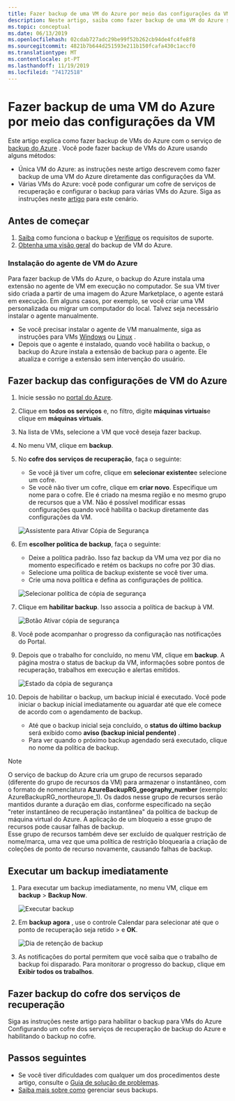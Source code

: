 ```yaml
---
title: Fazer backup de uma VM do Azure por meio das configurações da VM
description: Neste artigo, saiba como fazer backup de uma VM do Azure singular ou de várias VMs do Azure com o serviço de backup do Azure.
ms.topic: conceptual
ms.date: 06/13/2019
ms.openlocfilehash: 02cdab727adc29be99f52b262cb94de4fc4fe8f8
ms.sourcegitcommit: 4821b7b644d251593e211b150fcafa430c1accf0
ms.translationtype: MT
ms.contentlocale: pt-PT
ms.lasthandoff: 11/19/2019
ms.locfileid: "74172518"
---
```

# <a name="back-up-an-azure-vm-from-the-vm-settings"></a>Fazer backup de uma VM do Azure por meio das configurações da VM

Este artigo explica como fazer backup de VMs do Azure com o serviço de [backup do Azure](backup-overview.md) . Você pode fazer backup de VMs do Azure usando alguns métodos:

- Única VM do Azure: as instruções neste artigo descrevem como fazer backup de uma VM do Azure diretamente das configurações da VM.
- Várias VMs do Azure: você pode configurar um cofre de serviços de recuperação e configurar o backup para várias VMs do Azure. Siga as instruções neste [artigo](backup-azure-arm-vms-prepare.md) para este cenário.

## <a name="before-you-start"></a>Antes de começar

1. [Saiba](backup-architecture.md#how-does-azure-backup-work) como funciona o backup e [Verifique](backup-support-matrix.md#azure-vm-backup-support) os requisitos de suporte.
2. [Obtenha uma visão geral](backup-azure-vms-introduction.md) do backup de VM do Azure.

### <a name="azure-vm-agent-installation"></a>Instalação do agente de VM do Azure

Para fazer backup de VMs do Azure, o backup do Azure instala uma extensão no agente de VM em execução no computador. Se sua VM tiver sido criada a partir de uma imagem do Azure Marketplace, o agente estará em execução. Em alguns casos, por exemplo, se você criar uma VM personalizada ou migrar um computador do local. Talvez seja necessário instalar o agente manualmente.

- Se você precisar instalar o agente de VM manualmente, siga as instruções para VMs [Windows](https://docs.microsoft.com/azure/virtual-machines/extensions/agent-windows) ou [Linux](https://docs.microsoft.com/azure/virtual-machines/extensions/agent-linux) .
- Depois que o agente é instalado, quando você habilita o backup, o backup do Azure instala a extensão de backup para o agente. Ele atualiza e corrige a extensão sem intervenção do usuário.

## <a name="back-up-from-azure-vm-settings"></a>Fazer backup das configurações de VM do Azure

1. Inicie sessão no [portal do Azure](https://portal.azure.com/).
2. Clique em **todos os serviços** e, no filtro, digite **máquinas virtuais**e clique em **máquinas virtuais**.
3. Na lista de VMs, selecione a VM que você deseja fazer backup.
4. No menu VM, clique em **backup**.
5. No **cofre dos serviços de recuperação**, faça o seguinte:
   - Se você já tiver um cofre, clique em **selecionar existente**e selecione um cofre.
   - Se você não tiver um cofre, clique em **criar novo**. Especifique um nome para o cofre. Ele é criado na mesma região e no mesmo grupo de recursos que a VM. Não é possível modificar essas configurações quando você habilita o backup diretamente das configurações da VM.

   ![Assistente para Ativar Cópia de Segurança](./media/backup-azure-vms-first-look-arm/vm-menu-enable-backup-small.png)

6. Em **escolher política de backup**, faça o seguinte:

   - Deixe a política padrão. Isso faz backup da VM uma vez por dia no momento especificado e retém os backups no cofre por 30 dias.
   - Selecione uma política de backup existente se você tiver uma.
   - Crie uma nova política e defina as configurações de política.  

   ![Selecionar política de cópia de segurança](./media/backup-azure-vms-first-look-arm/set-backup-policy.png)

7. Clique em **habilitar backup**. Isso associa a política de backup à VM.

    ![Botão Ativar cópia de segurança](./media/backup-azure-vms-first-look-arm/vm-management-menu-enable-backup-button.png)

8. Você pode acompanhar o progresso da configuração nas notificações do Portal.
9. Depois que o trabalho for concluído, no menu VM, clique em **backup**. A página mostra o status de backup da VM, informações sobre pontos de recuperação, trabalhos em execução e alertas emitidos.

   ![Estado da cópia de segurança](./media/backup-azure-vms-first-look-arm/backup-item-view-update.png)

10. Depois de habilitar o backup, um backup inicial é executado. Você pode iniciar o backup inicial imediatamente ou aguardar até que ele comece de acordo com o agendamento de backup.
    - Até que o backup inicial seja concluído, o **status do último backup** será exibido como **aviso (backup inicial pendente)** .
    - Para ver quando o próximo backup agendado será executado, clique no nome da política de backup.

> [!NOTE]
> O serviço de backup do Azure cria um grupo de recursos separado (diferente do grupo de recursos da VM) para armazenar o instantâneo, com o formato de nomenclatura **AzureBackupRG_geography_number** (exemplo: AzureBackupRG_northeurope_1). Os dados nesse grupo de recursos serão mantidos durante a duração em dias, conforme especificado na seção "reter instantâneo de recuperação instantânea" da política de backup de máquina virtual do Azure. A aplicação de um bloqueio a esse grupo de recursos pode causar falhas de backup.<br>
Esse grupo de recursos também deve ser excluído de qualquer restrição de nome/marca, uma vez que uma política de restrição bloquearia a criação de coleções de ponto de recurso novamente, causando falhas de backup.

## <a name="run-a-backup-immediately"></a>Executar um backup imediatamente

1. Para executar um backup imediatamente, no menu VM, clique em **backup** > **Backup Now**.

    ![Executar backup](./media/backup-azure-vms-first-look-arm/backup-now-update.png)

2. Em **backup agora** , use o controle Calendar para selecionar até que o ponto de recuperação seja retido > e **OK**.

    ![Dia de retenção de backup](./media/backup-azure-vms-first-look-arm/backup-now-blade-calendar.png)

3. As notificações do portal permitem que você saiba que o trabalho de backup foi disparado. Para monitorar o progresso do backup, clique em **Exibir todos os trabalhos**.

## <a name="back-up-from-the-recovery-services-vault"></a>Fazer backup do cofre dos serviços de recuperação

Siga as instruções neste artigo para habilitar o backup para VMs do Azure Configurando um cofre dos serviços de recuperação de backup do Azure e habilitando o backup no cofre.

## <a name="next-steps"></a>Passos seguintes

- Se você tiver dificuldades com qualquer um dos procedimentos deste artigo, consulte o [Guia de solução de problemas](backup-azure-vms-troubleshoot.md).
- [Saiba mais sobre como](backup-azure-manage-vms.md) gerenciar seus backups.
